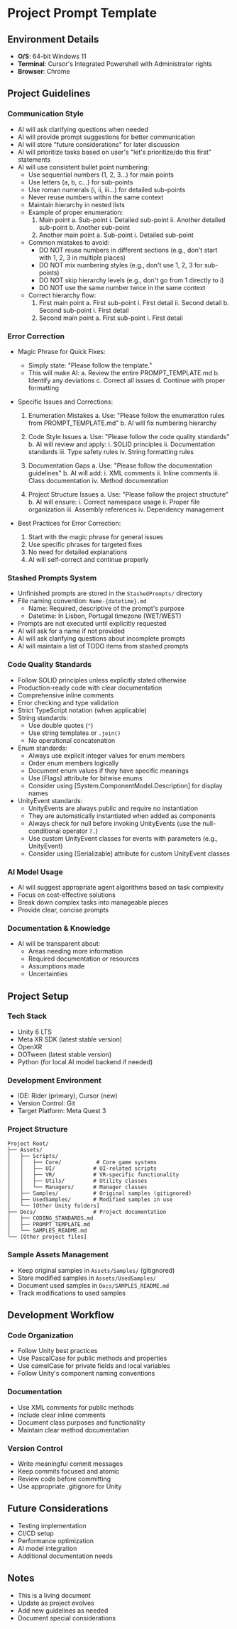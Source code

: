 # Project Prompt Template

## Environment Details
- **O/S**: 64-bit Windows 11
- **Terminal**: Cursor's Integrated Powershell with Administrator rights
- **Browser**: Chrome

## Project Guidelines

### Communication Style
- AI will ask clarifying questions when needed
- AI will provide prompt suggestions for better communication
- AI will store "future considerations" for later discussion
- AI will prioritize tasks based on user's "let's prioritize/do this first" statements
- AI will use consistent bullet point numbering:
  - Use sequential numbers (1, 2, 3...) for main points
  - Use letters (a, b, c...) for sub-points
  - Use roman numerals (i, ii, iii...) for detailed sub-points
  - Never reuse numbers within the same context
  - Maintain hierarchy in nested lists
  - Example of proper enumeration:
    1. Main point
       a. Sub-point
          i. Detailed sub-point
          ii. Another detailed sub-point
       b. Another sub-point
    2. Another main point
       a. Sub-point
          i. Detailed sub-point
  - Common mistakes to avoid:
    - DO NOT reuse numbers in different sections (e.g., don't start with 1, 2, 3 in multiple places)
    - DO NOT mix numbering styles (e.g., don't use 1, 2, 3 for sub-points)
    - DO NOT skip hierarchy levels (e.g., don't go from 1 directly to i)
    - DO NOT use the same number twice in the same context
  - Correct hierarchy flow:
    1. First main point
       a. First sub-point
          i. First detail
          ii. Second detail
       b. Second sub-point
          i. First detail
    2. Second main point
       a. First sub-point
          i. First detail

### Error Correction
- Magic Phrase for Quick Fixes:
  - Simply state: "Please follow the template."
  - This will make AI:
    a. Review the entire PROMPT_TEMPLATE.md
    b. Identify any deviations
    c. Correct all issues
    d. Continue with proper formatting

- Specific Issues and Corrections:
  1. Enumeration Mistakes
     a. Use: "Please follow the enumeration rules from PROMPT_TEMPLATE.md"
     b. AI will fix numbering hierarchy

  2. Code Style Issues
     a. Use: "Please follow the code quality standards"
     b. AI will review and apply:
        i. SOLID principles
        ii. Documentation standards
        iii. Type safety rules
        iv. String formatting rules

  3. Documentation Gaps
     a. Use: "Please follow the documentation guidelines"
     b. AI will add:
        i. XML comments
        ii. Inline comments
        iii. Class documentation
        iv. Method documentation

  4. Project Structure Issues
     a. Use: "Please follow the project structure"
     b. AI will ensure:
        i. Correct namespace usage
        ii. Proper file organization
        iii. Assembly references
        iv. Dependency management

- Best Practices for Error Correction:
  1. Start with the magic phrase for general issues
  2. Use specific phrases for targeted fixes
  3. No need for detailed explanations
  4. AI will self-correct and continue properly

### Stashed Prompts System
- Unfinished prompts are stored in the `StashedPrompts/` directory
- File naming convention: `Name-{datetime}.md`
  - Name: Required, descriptive of the prompt's purpose
  - Datetime: In Lisbon, Portugal timezone (WET/WEST)
- Prompts are not executed until explicitly requested
- AI will ask for a name if not provided
- AI will ask clarifying questions about incomplete prompts
- AI will maintain a list of TODO items from stashed prompts

### Code Quality Standards
- Follow SOLID principles unless explicitly stated otherwise
- Production-ready code with clear documentation
- Comprehensive inline comments
- Error checking and type validation
- Strict TypeScript notation (when applicable)
- String standards:
  - Use double quotes (`"`)
  - Use string templates or `.join()`
  - No operational concatenation
- Enum standards:
  - Always use explicit integer values for enum members
  - Order enum members logically
  - Document enum values if they have specific meanings
  - Use [Flags] attribute for bitwise enums
  - Consider using [System.ComponentModel.Description] for display names
- UnityEvent standards:
  - UnityEvents are always public and require no instantiation
  - They are automatically instantiated when added as components
  - Always check for null before invoking UnityEvents (use the null-conditional operator `?.`)
  - Use custom UnityEvent classes for events with parameters (e.g., UnityEvent<T>)
  - Consider using [Serializable] attribute for custom UnityEvent classes

### AI Model Usage
- AI will suggest appropriate agent algorithms based on task complexity
- Focus on cost-effective solutions
- Break down complex tasks into manageable pieces
- Provide clear, concise prompts

### Documentation & Knowledge
- AI will be transparent about:
  - Areas needing more information
  - Required documentation or resources
  - Assumptions made
  - Uncertainties

## Project Setup

### Tech Stack
- Unity 6 LTS
- Meta XR SDK (latest stable version)
- OpenXR
- DOTween (latest stable version)
- Python (for local AI model backend if needed)

### Development Environment
- IDE: Rider (primary), Cursor (new)
- Version Control: Git
- Target Platform: Meta Quest 3

### Project Structure
```
Project Root/
├── Assets/
│   ├── Scripts/
│   │   ├── Core/           # Core game systems
│   │   ├── UI/            # UI-related scripts
│   │   ├── VR/            # VR-specific functionality
│   │   ├── Utils/         # Utility classes
│   │   └── Managers/      # Manager classes
│   ├── Samples/           # Original samples (gitignored)
│   ├── UsedSamples/       # Modified samples in use
│   └── [Other Unity folders]
├── Docs/                  # Project documentation
│   ├── CODING_STANDARDS.md
│   ├── PROMPT_TEMPLATE.md
│   └── SAMPLES_README.md
└── [Other project files]
```

### Sample Assets Management
- Keep original samples in `Assets/Samples/` (gitignored)
- Store modified samples in `Assets/UsedSamples/`
- Document used samples in `Docs/SAMPLES_README.md`
- Track modifications to used samples

## Development Workflow

### Code Organization
- Follow Unity best practices
- Use PascalCase for public methods and properties
- Use camelCase for private fields and local variables
- Follow Unity's component naming conventions

### Documentation
- Use XML comments for public methods
- Include clear inline comments
- Document class purposes and functionality
- Maintain clear method documentation

### Version Control
- Write meaningful commit messages
- Keep commits focused and atomic
- Review code before committing
- Use appropriate .gitignore for Unity

## Future Considerations
- Testing implementation
- CI/CD setup
- Performance optimization
- AI model integration
- Additional documentation needs

## Notes
- This is a living document
- Update as project evolves
- Add new guidelines as needed
- Document special considerations 